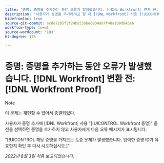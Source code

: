 ```yaml
---
title: "증명: 증명을 추가하는 동안 오류가 발생했습니다. [!DNL Workfront] 변환 전: [!DNL Workfront] 증명"
description: "사용자가 증명을 추가하려고 할 때 [!DNL Workfront] 사용 [!UICONTROL Workfront 증명] 옵션을 선택하면 증명이 추가되지 않고 사용자에게 오류 메시지가 표시됩니다."
hidefromtoc: true
source-git-commit: acde7285f2f24b853abed934ab7f48a109db45e6
workflow-type: tm+mt
source-wordcount: '103'
ht-degree: 17%

---
```



# 증명: 증명을 추가하는 동안 오류가 발생했습니다. [!DNL Workfront] 변환 전: [!DNL Workfront Proof]

<!-- This issue is on both WF and proof known issue pages -->

>[!NOTE]
>
>이 문제는 재현할 수 없어서 종결되었다.

사용자가 증명 추가에 [!DNL Workfront] 사용 &quot;[!UICONTROL Workfront 증명]&quot; 옵션을 선택하면 증명을 추가하지 않고 사용자에게 다음 오류 메시지가 표시됩니다.

&quot;[!UICONTROL 해당 증명을 가져오는 도중 문제가 발생했습니다. 입력한 증명 ID가 유효한지 확인 후 다시 시도하십시오.]&quot;

_2022년 8월 3일 처음 보고되었습니다._

